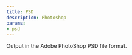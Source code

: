```yaml
---
title: PSD
description: Photoshop
params:
- psd
---
```

Output in the Adobe PhotoShop PSD file format.
